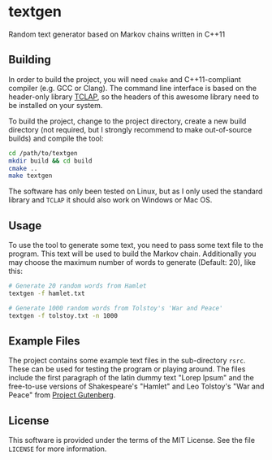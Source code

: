 # textgen

Random text generator based on Markov chains written in C++11

## Building

In order to build the project, you will need `cmake` and C++11-compliant compiler (e.g. GCC or Clang). The command line interface is based on the header-only library [TCLAP](http://tclap.sourceforge.net/), so the headers of this awesome library need to be installed on your system.

To build the project, change to the project directory, create a new build directory (not required, but I strongly recommend to make out-of-source builds) and compile the tool:

```bash
cd /path/to/textgen
mkdir build && cd build
cmake ..
make textgen
```

The software has only been tested on Linux, but as I only used the standard library and `TCLAP` it should also work on Windows or Mac OS.

## Usage

To use the tool to generate some text, you need to pass some text file to the program. This text will be used to build the Markov chain. Additionally you may choose the maximum number of words to generate (Default: 20), like this:

```bash
# Generate 20 random words from Hamlet
textgen -f hamlet.txt

# Generate 1000 random words from Tolstoy's 'War and Peace'
textgen -f tolstoy.txt -n 1000
```

## Example Files

The project contains some example text files in the sub-directory `rsrc`. These can be used for testing the program or playing around. The files include the first paragraph of the latin dummy text "Lorep Ipsum" and the free-to-use versions of Shakespeare's "Hamlet" and Leo Tolstoy's "War and Peace" from [Project Gutenberg](https://www.gutenberg.org/ ).

## License

This software is provided under the terms of the MIT License. See the file `LICENSE` for more information.